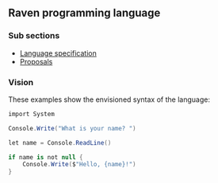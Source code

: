 ## Raven programming language

### Sub sections

* [Language specification](spec/language-specification.md)
* [Proposals](proposals)

### Vision

These examples show the envisioned syntax of the language:

```csharp
import System

Console.Write("What is your name? ")

let name = Console.ReadLine()

if name is not null {
    Console.Write($"Hello, {name}!")
}
```
